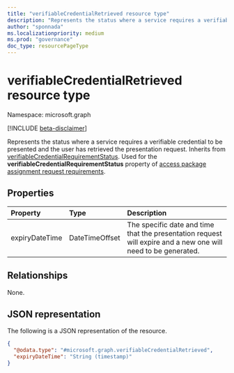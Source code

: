 ```yaml
---
title: "verifiableCredentialRetrieved resource type"
description: "Represents the status where a service requires a verifiable credential to be presented and the user has retrieved the presentation request."
author: "sponnada"
ms.localizationpriority: medium
ms.prod: "governance"
doc_type: resourcePageType
---
```


# verifiableCredentialRetrieved resource type

Namespace: microsoft.graph

[!INCLUDE [beta-disclaimer](../../includes/beta-disclaimer.md)]

Represents the status where a service requires a verifiable credential to be presented and the user has retrieved the presentation request.
Inherits from [verifiableCredentialRequirementStatus](../resources/verifiablecredentialrequirementstatus.md).
Used for the **verifiableCredentialRequirementStatus** property of [access package assignment request requirements](accessPackageAssignmentRequestRequirements.md).


## Properties
|Property|Type|Description|
|:---|:---|:---|
|expiryDateTime|DateTimeOffset| The specific date and time that the presentation request will expire and a new one will need to be generated. |

## Relationships
None.

## JSON representation
The following is a JSON representation of the resource.
<!-- {
  "blockType": "resource",
  "@odata.type": "microsoft.graph.verifiableCredentialRetrieved"
}
-->
``` json
{
  "@odata.type": "#microsoft.graph.verifiableCredentialRetrieved",
  "expiryDateTime": "String (timestamp)"
}
```